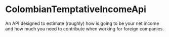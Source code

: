 # ColombianTemptativeIncomeApi
An API designed to estimate (roughly) how is going to be your net income and how much you need to contribute when working for foreign companies.
